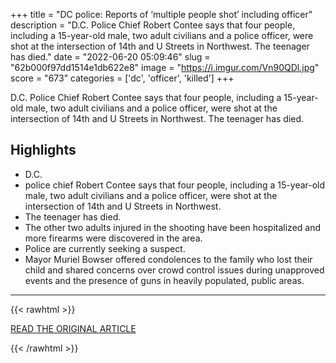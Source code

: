 +++
title = "DC police: Reports of ‘multiple people shot’ including officer"
description = "D.C. Police Chief Robert Contee says that four people, including a 15-year-old male, two adult civilians and a police officer, were shot at the intersection of 14th and U Streets in Northwest. The teenager has died."
date = "2022-06-20 05:09:46"
slug = "62b000f97dd1514e1db622e8"
image = "https://i.imgur.com/Vn90QDl.jpg"
score = "673"
categories = ['dc', 'officer', 'killed']
+++

D.C. Police Chief Robert Contee says that four people, including a 15-year-old male, two adult civilians and a police officer, were shot at the intersection of 14th and U Streets in Northwest. The teenager has died.

## Highlights

- D.C.
- police chief Robert Contee says that four people, including a 15-year-old male, two adult civilians and a police officer, were shot at the intersection of 14th and U Streets in Northwest.
- The teenager has died.
- The other two adults injured in the shooting have been hospitalized and more firearms were discovered in the area.
- Police are currently seeking a suspect.
- Mayor Muriel Bowser offered condolences to the family who lost their child and shared concerns over crowd control issues during unapproved events and the presence of guns in heavily populated, public areas.

---

{{< rawhtml >}}
  <p class="article-category">
    <a target="_blank" href="https://wtop.com/dc/2022/06/dc-police-reports-of-multiple-people-shot-including-officer/">READ THE ORIGINAL ARTICLE</a>
  </p>
{{< /rawhtml >}}
